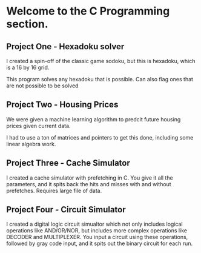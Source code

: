 # Welcome to the C Programming section.

## Project One - Hexadoku solver
I created a spin-off of the classic game sodoku, but this is hexadoku, which is a 16 by 16 grid. 

This program solves any hexadoku that is possible. Can also flag ones that are not possible to be solved

## Project Two - Housing Prices
We were given a machine learning algorithm to predcit future housing prices given current data.

I had to use a ton of matrices and pointers to get this done, including some linear algebra work.

## Project Three - Cache Simulator
I created a cache simulator with prefetching in C. You give it all the parameters, and it spits back the hits and misses with and without prefetches. Requires large file of data.  

## Project Four - Circuit Simulator
I created a digital logic circuit simualtor which not only includes logical operations like AND/OR/NOR, but includes more complex operations like DECODER and MULTIPLEXER. You input a circuit using these operations, followed by gray code input, and it spits out the binary circuit for each run. 
